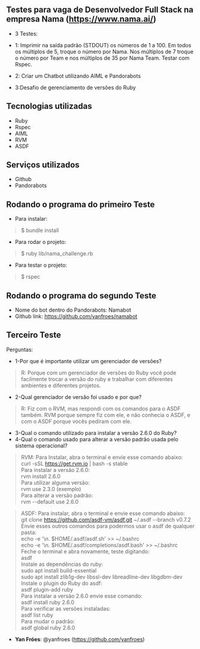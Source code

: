 ## Testes para vaga de Desenvolvedor Full Stack na empresa Nama (https://www.nama.ai/)

* 3 Testes:
* 1: Imprimir na saída padrão (STDOUT) os números de 1 a 100. Em todos os múltiplos de 5, troque o número por Nama. Nos múltiplos de 7 troque o número por Team e nos múltiplos de 35 por Nama Team. Testar com Rspec.

* 2: Criar um Chatbot utilizando AIML e Pandorabots

* 3:Desafio de gerenciamento de versões do Ruby

 
## Tecnologias utilizadas
 
* Ruby
* Rspec
* AIML
* RVM
* ASDF
 
## Serviços utilizados
 
* Github
* Pandorabots
 
## Rodando o programa do primeiro Teste
 
* Para instalar:
>    $ bundle install
* Para rodar o projeto:
>    $ ruby lib/nama_challenge.rb
* Para testar o projeto:
>    $ rspec
 
## Rodando o programa do segundo Teste
* Nome do bot dentro do Pandorabots: Namabot
* Github link: https://github.com/yanfroes/namabot
 
## Terceiro Teste
Perguntas:
* 1-Por que é importante utilizar um gerenciador de versões?
> R: Porque com um gerenciador de versões do Ruby você pode facilmente trocar a versão do ruby e trabalhar com diferentes ambientes e diferentes projetos.
* 2-Qual gerenciador de versão foi usado e por que?
> R: Fiz com o RVM, mas respondi com os comandos para o ASDF também. RVM porque sempre fiz com ele, e não conhecia o ASDF, e com o ASDF porque vocês pediram com ele.
* 3-Qual o comando utilizado para instalar a versão 2.6.0 do Ruby?
* 4-Qual o comando usado para alterar a versão padrão usada pelo sistema operacional?

> RVM: Para Instalar, abra o terminal e envie esse comando abaixo:  
> curl -sSL https://get.rvm.io | bash -s stable  
> Para instalar a versão 2.6.0:  
> rvm install 2.6.0  
> Para utilizar alguma versão:  
> rvm use 2.3.0 (exemplo)  
> Para alterar a versão padrão:  
> rvm --default use 2.6.0  

> ASDF: Para instalar, abra o terminal e envie esse comando abaixo:  
> git clone https://github.com/asdf-vm/asdf.git ~/.asdf --branch v0.7.2  
> Envie esses outros comandos para podermos usar o asdf de qualquer pasta:  
> echo -e '\n. $HOME/.asdf/asdf.sh' >> ~/.bashrc  
> echo -e '\n. $HOME/.asdf/completions/asdf.bash' >> ~/.bashrc  
> Feche o terminal e abra novamente, teste digitando:  
> asdf  
> Instale as dependências do ruby:  
> sudo apt install build-essential  
> sudo apt install zlib1g-dev libssl-dev libreadline-dev libgdbm-dev  
> Instale o plugin do Ruby do asdf:  
> asdf plugin-add ruby  
> Para instalar a versão 2.6.0 envie esse comando:  
> asdf install ruby 2.6.0  
> Para verificar as versões instaladas:  
> asdf list ruby  
> Para mudar o padrão:  
> asdf global ruby 2.6.0  

 
* **Yan Fróes**: @yanfroes (https://github.com/yanfroes)
 

